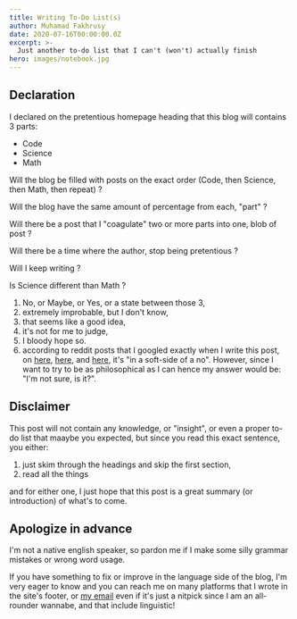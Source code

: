 ```yaml
---
title: Writing To-Do List(s)
author: Muhamad Fakhrusy
date: 2020-07-16T00:00:00.0Z
excerpt: >-
  Just another to-do list that I can't (won't) actually finish
hero: images/notebook.jpg
---
```


## Declaration

I declared on the pretentious homepage heading that this blog will contains 3 parts:

- Code
- Science
- Math

Will the blog be filled with posts on the exact order (Code, then Science, then Math, then repeat) ?

Will the blog have the same amount of percentage from each, "part" ?

Will there be a post that I "coagulate" two or more parts into one, blob of post ?

Will there be a time where the author, stop being pretentious ?

Will I keep writing ?

Is Science different than Math ?


1. No, or Maybe, or Yes, or a state between those 3,
2. extremely improbable, but I don't know, 
3. that seems like a good idea,
4. it's not for me to judge,
5. I bloody hope so.
6. according to reddit posts that I googled exactly when I write this post, on [here](https://www.reddit.com/r/PhilosophyofScience/comments/35aq67/why_is_mathematics_considered_a_science/), [here](https://www.reddit.com/r/askscience/comments/zyp52/why_exactly_is_mathematics_the_most_pure_science/), and [here](https://www.reddit.com/r/askphilosophy/comments/evfi11/is_math_actually_related_to_science/), it's "in a soft-side of a no". However, since I want to try to be as philosophical as I can hence my answer would be: "I'm not sure, is it?".

## Disclaimer

This post will not contain any knowledge, or "insight", or even a proper to-do list that maaybe you expected, but since you read this exact sentence, you either:

1. just skim through the headings and skip the first section,
2. read all the things

and for either one, I just hope that this post is a great summary (or introduction) of what's to come.

## Apologize in advance

I'm not a native english speaker, so pardon me if I make some silly grammar mistakes or wrong word usage. 

If you have something to fix or improve in the language side of the blog, I'm very eager to know and you can reach me on many platforms that I wrote in the site's footer, or [my email](mailto:fakhrusy.m@gmail.com) even if it's just a nitpick since I am an all-rounder wannabe, and that include linguistic!